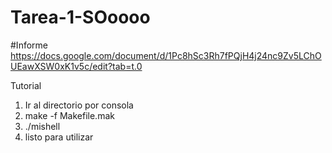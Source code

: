 # Tarea-1-SOoooo

#Informe
https://docs.google.com/document/d/1Pc8hSc3Rh7fPQjH4j24nc9Zv5LChOUEawXSW0xK1v5c/edit?tab=t.0

Tutorial

1. Ir al directorio por consola
2. make -f Makefile.mak
3. ./mishell
4. listo para utilizar
